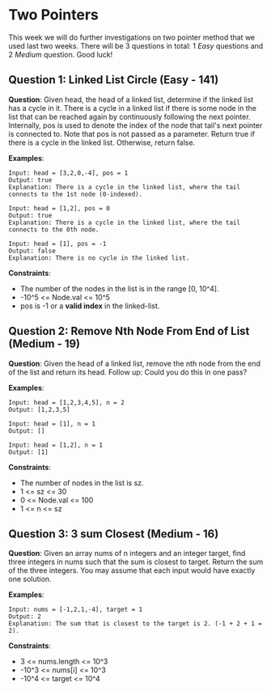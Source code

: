 # Two Pointers

This week we will do further investigations on two pointer method that we used last two weeks. There will be 3 questions in total:
1 *Easy* questions and 2 *Medium* question. Good luck!

## Question 1: Linked List Circle (Easy - 141)
**Question**:
Given head, the head of a linked list, determine if the linked list has a cycle in it. There is a cycle in a linked list if there is some node in the list that can be reached again by continuously following the next pointer. Internally, pos is used to denote the index of the node that tail's next pointer is connected to. Note that pos is not passed as a parameter. Return true if there is a cycle in the linked list. Otherwise, return false.

**Examples**:
```
Input: head = [3,2,0,-4], pos = 1
Output: true
Explanation: There is a cycle in the linked list, where the tail connects to the 1st node (0-indexed).
```
```
Input: head = [1,2], pos = 0
Output: true
Explanation: There is a cycle in the linked list, where the tail connects to the 0th node.
```
```
Input: head = [1], pos = -1
Output: false
Explanation: There is no cycle in the linked list.
```
**Constraints**: 
* The number of the nodes in the list is in the range [0, 10^4].
* -10^5 <= Node.val <= 10^5
* pos is -1 or a **valid index** in the linked-list.

## Question 2: Remove Nth Node From End of List (Medium - 19)
**Question**:
Given the head of a linked list, remove the nth node from the end of the list and return its head. Follow up: Could you do this in one pass?

**Examples**:
```
Input: head = [1,2,3,4,5], n = 2
Output: [1,2,3,5]
```
```
Input: head = [1], n = 1
Output: []
```
```
Input: head = [1,2], n = 1
Output: [1]
```
**Constraints**: 
* The number of nodes in the list is sz.
* 1 <= sz <= 30
* 0 <= Node.val <= 100
* 1 <= n <= sz

## Question 3: 3 sum Closest (Medium - 16)
**Question**:
Given an array nums of n integers and an integer target, find three integers in nums such that the sum is closest to target. Return the sum of the three integers. You may assume that each input would have exactly one solution.

**Examples**:
```
Input: nums = [-1,2,1,-4], target = 1
Output: 2
Explanation: The sum that is closest to the target is 2. (-1 + 2 + 1 = 2).
```
**Constraints**: 
* 3 <= nums.length <= 10^3
* -10^3 <= nums[i] <= 10^3
* -10^4 <= target <= 10^4
